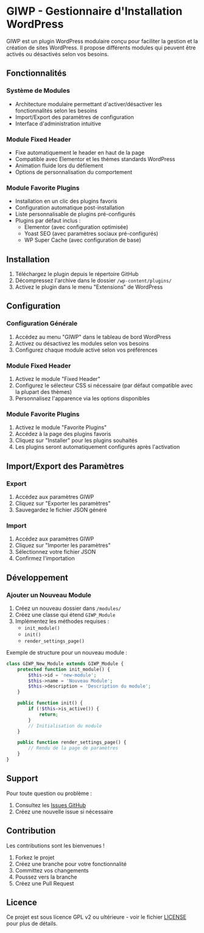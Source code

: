 # GIWP - Gestionnaire d'Installation WordPress

GIWP est un plugin WordPress modulaire conçu pour faciliter la gestion et la création de sites WordPress. Il propose différents modules qui peuvent être activés ou désactivés selon vos besoins.

## Fonctionnalités

### Système de Modules
- Architecture modulaire permettant d'activer/désactiver les fonctionnalités selon les besoins
- Import/Export des paramètres de configuration
- Interface d'administration intuitive

### Module Fixed Header
- Fixe automatiquement le header en haut de la page
- Compatible avec Elementor et les thèmes standards WordPress
- Animation fluide lors du défilement
- Options de personnalisation du comportement

### Module Favorite Plugins
- Installation en un clic des plugins favoris
- Configuration automatique post-installation
- Liste personnalisable de plugins pré-configurés
- Plugins par défaut inclus :
  - Elementor (avec configuration optimisée)
  - Yoast SEO (avec paramètres sociaux pré-configurés)
  - WP Super Cache (avec configuration de base)

## Installation

1. Téléchargez le plugin depuis le répertoire GitHub
2. Décompressez l'archive dans le dossier `/wp-content/plugins/`
3. Activez le plugin dans le menu "Extensions" de WordPress

## Configuration

### Configuration Générale
1. Accédez au menu "GIWP" dans le tableau de bord WordPress
2. Activez ou désactivez les modules selon vos besoins
3. Configurez chaque module activé selon vos préférences

### Module Fixed Header
1. Activez le module "Fixed Header"
2. Configurez le sélecteur CSS si nécessaire (par défaut compatible avec la plupart des thèmes)
3. Personnalisez l'apparence via les options disponibles

### Module Favorite Plugins
1. Activez le module "Favorite Plugins"
2. Accédez à la page des plugins favoris
3. Cliquez sur "Installer" pour les plugins souhaités
4. Les plugins seront automatiquement configurés après l'activation

## Import/Export des Paramètres

### Export
1. Accédez aux paramètres GIWP
2. Cliquez sur "Exporter les paramètres"
3. Sauvegardez le fichier JSON généré

### Import
1. Accédez aux paramètres GIWP
2. Cliquez sur "Importer les paramètres"
3. Sélectionnez votre fichier JSON
4. Confirmez l'importation

## Développement

### Ajouter un Nouveau Module
1. Créez un nouveau dossier dans `/modules/`
2. Créez une classe qui étend `GIWP_Module`
3. Implémentez les méthodes requises :
   - `init_module()`
   - `init()`
   - `render_settings_page()`

Exemple de structure pour un nouveau module :

```php
class GIWP_New_Module extends GIWP_Module {
    protected function init_module() {
        $this->id = 'new-module';
        $this->name = 'Nouveau Module';
        $this->description = 'Description du module';
    }

    public function init() {
        if (!$this->is_active()) {
            return;
        }
        // Initialisation du module
    }

    public function render_settings_page() {
        // Rendu de la page de paramètres
    }
}
```

## Support

Pour toute question ou problème :
1. Consultez les [Issues GitHub](https://github.com/papamica/giwp/issues)
2. Créez une nouvelle issue si nécessaire

## Contribution

Les contributions sont les bienvenues !
1. Forkez le projet
2. Créez une branche pour votre fonctionnalité
3. Committez vos changements
4. Poussez vers la branche
5. Créez une Pull Request

## Licence

Ce projet est sous licence GPL v2 ou ultérieure - voir le fichier [LICENSE](LICENSE) pour plus de détails.
